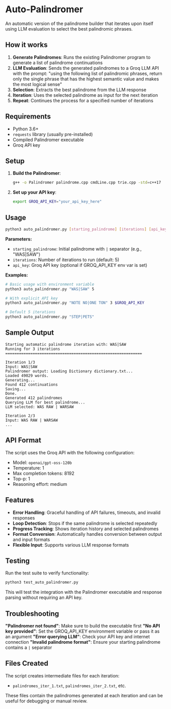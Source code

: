 # Auto-Palindromer

An automatic version of the palindrome builder that iterates upon itself using LLM evaluation to select the best palindromic phrases.

## How it works

1. **Generate Palindromes**: Runs the existing Palindromer program to generate a list of palindrome continuations
2. **LLM Evaluation**: Sends the generated palindromes to a Groq LLM API with the prompt: "using the following list of palindromic phrases, return only the single phrase that has the highest semantic value and makes the most logical sense"
3. **Selection**: Extracts the best palindrome from the LLM response
4. **Iteration**: Uses the selected palindrome as input for the next iteration
5. **Repeat**: Continues the process for a specified number of iterations

## Requirements

- Python 3.6+
- `requests` library (usually pre-installed)
- Compiled Palindromer executable
- Groq API key

## Setup

1. **Build the Palindromer**:
   ```bash
   g++ -o Palindromer palindrome.cpp cmdLine.cpp trie.cpp -std=c++17
   ```

2. **Set up your API key**:
   ```bash
   export GROQ_API_KEY="your_api_key_here"
   ```

## Usage

```bash
python3 auto_palindromer.py [starting_palindrome] [iterations] [api_key]
```

**Parameters:**
- `starting_palindrome`: Initial palindrome with `|` separator (e.g., "WAS|SAW")
- `iterations`: Number of iterations to run (default: 5)
- `api_key`: Groq API key (optional if GROQ_API_KEY env var is set)

**Examples:**

```bash
# Basic usage with environment variable
python3 auto_palindromer.py "WAS|SAW" 5

# With explicit API key
python3 auto_palindromer.py "NOTE NO|ONE TON" 3 $GROQ_API_KEY

# Default 5 iterations
python3 auto_palindromer.py "STEP|PETS"
```

## Sample Output

```
Starting automatic palindrome iteration with: WAS|SAW
Running for 3 iterations
============================================================

Iteration 1/3
Input: WAS|SAW
Palindromer output: Loading Dictionary dictionary.txt...
Loaded 49029 words.
Generating...
Found 412 continuations
Saving...
Done.
Generated 412 palindromes
Querying LLM for best palindrome...
LLM selected: WAS RAW | WARSAW

Iteration 2/3
Input: WAS RAW | WARSAW
...
```

## API Format

The script uses the Groq API with the following configuration:
- Model: `openai/gpt-oss-120b`
- Temperature: 1
- Max completion tokens: 8192
- Top-p: 1
- Reasoning effort: medium

## Features

- **Error Handling**: Graceful handling of API failures, timeouts, and invalid responses
- **Loop Detection**: Stops if the same palindrome is selected repeatedly
- **Progress Tracking**: Shows iteration history and selected palindromes
- **Format Conversion**: Automatically handles conversion between output and input formats
- **Flexible Input**: Supports various LLM response formats

## Testing

Run the test suite to verify functionality:

```bash
python3 test_auto_palindromer.py
```

This will test the integration with the Palindromer executable and response parsing without requiring an API key.

## Troubleshooting

**"Palindromer not found"**: Make sure to build the executable first
**"No API key provided"**: Set the GROQ_API_KEY environment variable or pass it as an argument
**"Error querying LLM"**: Check your API key and internet connection
**"Invalid palindrome format"**: Ensure your starting palindrome contains a `|` separator

## Files Created

The script creates intermediate files for each iteration:
- `palindromes_iter_1.txt`, `palindromes_iter_2.txt`, etc.

These files contain the palindromes generated at each iteration and can be useful for debugging or manual review.